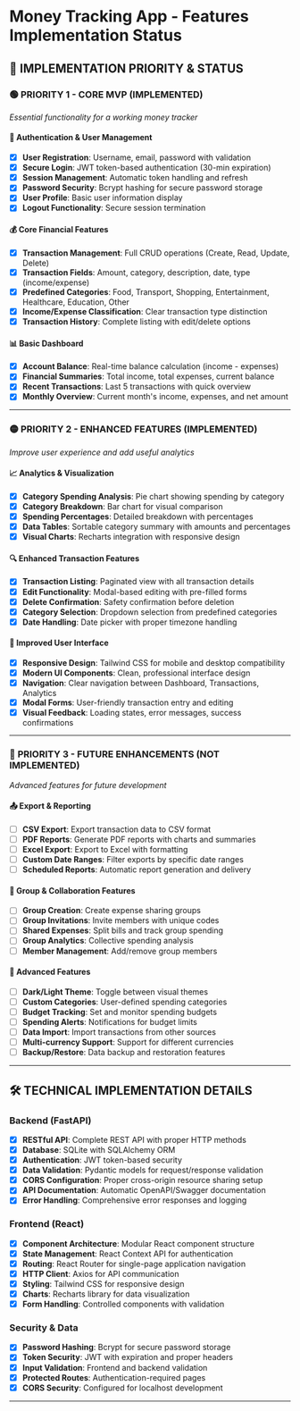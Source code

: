 # Money Tracking App - Features Implementation Status

## 🎯 **IMPLEMENTATION PRIORITY & STATUS**

### 🟢 **PRIORITY 1 - CORE MVP (IMPLEMENTED)**
*Essential functionality for a working money tracker*

#### 🔐 **Authentication & User Management**
- [x] **User Registration**: Username, email, password with validation
- [x] **Secure Login**: JWT token-based authentication (30-min expiration)
- [x] **Session Management**: Automatic token handling and refresh
- [x] **Password Security**: Bcrypt hashing for secure password storage
- [x] **User Profile**: Basic user information display
- [x] **Logout Functionality**: Secure session termination

#### 💰 **Core Financial Features**
- [x] **Transaction Management**: Full CRUD operations (Create, Read, Update, Delete)
- [x] **Transaction Fields**: Amount, category, description, date, type (income/expense)
- [x] **Predefined Categories**: Food, Transport, Shopping, Entertainment, Healthcare, Education, Other
- [x] **Income/Expense Classification**: Clear transaction type distinction
- [x] **Transaction History**: Complete listing with edit/delete options

#### 📊 **Basic Dashboard**
- [x] **Account Balance**: Real-time balance calculation (income - expenses)
- [x] **Financial Summaries**: Total income, total expenses, current balance
- [x] **Recent Transactions**: Last 5 transactions with quick overview
- [x] **Monthly Overview**: Current month's income, expenses, and net amount

---

### 🟡 **PRIORITY 2 - ENHANCED FEATURES (IMPLEMENTED)**
*Improve user experience and add useful analytics*

#### 📈 **Analytics & Visualization**
- [x] **Category Spending Analysis**: Pie chart showing spending by category
- [x] **Category Breakdown**: Bar chart for visual comparison
- [x] **Spending Percentages**: Detailed breakdown with percentages
- [x] **Data Tables**: Sortable category summary with amounts and percentages
- [x] **Visual Charts**: Recharts integration with responsive design

#### 🔍 **Enhanced Transaction Features**
- [x] **Transaction Listing**: Paginated view with all transaction details
- [x] **Edit Functionality**: Modal-based editing with pre-filled forms
- [x] **Delete Confirmation**: Safety confirmation before deletion
- [x] **Category Selection**: Dropdown selection from predefined categories
- [x] **Date Handling**: Date picker with proper timezone handling

#### 🎨 **Improved User Interface**
- [x] **Responsive Design**: Tailwind CSS for mobile and desktop compatibility
- [x] **Modern UI Components**: Clean, professional interface design
- [x] **Navigation**: Clear navigation between Dashboard, Transactions, Analytics
- [x] **Modal Forms**: User-friendly transaction entry and editing
- [x] **Visual Feedback**: Loading states, error messages, success confirmations

---

### 🔴 **PRIORITY 3 - FUTURE ENHANCEMENTS (NOT IMPLEMENTED)**
*Advanced features for future development*

#### 📤 **Export & Reporting**
- [ ] **CSV Export**: Export transaction data to CSV format
- [ ] **PDF Reports**: Generate PDF reports with charts and summaries
- [ ] **Excel Export**: Export to Excel with formatting
- [ ] **Custom Date Ranges**: Filter exports by specific date ranges
- [ ] **Scheduled Reports**: Automatic report generation and delivery

#### 👥 **Group & Collaboration Features**
- [ ] **Group Creation**: Create expense sharing groups
- [ ] **Group Invitations**: Invite members with unique codes
- [ ] **Shared Expenses**: Split bills and track group spending
- [ ] **Group Analytics**: Collective spending analysis
- [ ] **Member Management**: Add/remove group members

#### 🔧 **Advanced Features**
- [ ] **Dark/Light Theme**: Toggle between visual themes
- [ ] **Custom Categories**: User-defined spending categories
- [ ] **Budget Tracking**: Set and monitor spending budgets
- [ ] **Spending Alerts**: Notifications for budget limits
- [ ] **Data Import**: Import transactions from other sources
- [ ] **Multi-currency Support**: Support for different currencies
- [ ] **Backup/Restore**: Data backup and restoration features

---

## 🛠️ **TECHNICAL IMPLEMENTATION DETAILS**

### **Backend (FastAPI)**
- [x] **RESTful API**: Complete REST API with proper HTTP methods
- [x] **Database**: SQLite with SQLAlchemy ORM
- [x] **Authentication**: JWT token-based security
- [x] **Data Validation**: Pydantic models for request/response validation
- [x] **CORS Configuration**: Proper cross-origin resource sharing setup
- [x] **API Documentation**: Automatic OpenAPI/Swagger documentation
- [x] **Error Handling**: Comprehensive error responses and logging

### **Frontend (React)**
- [x] **Component Architecture**: Modular React component structure
- [x] **State Management**: React Context API for authentication
- [x] **Routing**: React Router for single-page application navigation
- [x] **HTTP Client**: Axios for API communication
- [x] **Styling**: Tailwind CSS for responsive design
- [x] **Charts**: Recharts library for data visualization
- [x] **Form Handling**: Controlled components with validation

### **Security & Data**
- [x] **Password Hashing**: Bcrypt for secure password storage
- [x] **Token Security**: JWT with expiration and proper headers
- [x] **Input Validation**: Frontend and backend validation
- [x] **Protected Routes**: Authentication-required pages
- [x] **CORS Security**: Configured for localhost development

---
